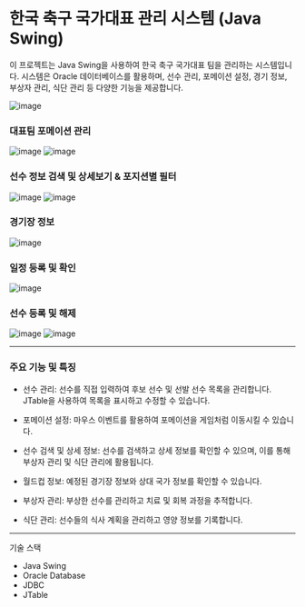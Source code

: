 # 한국 축구 국가대표 관리 시스템 (Java Swing)
이 프로젝트는 Java Swing을 사용하여 한국 축구 국가대표 팀을 관리하는 시스템입니다. 시스템은 Oracle 데이터베이스를 활용하며, 선수 관리, 포메이션 설정, 경기 정보, 부상자 관리, 식단 관리 등 다양한 기능을 제공합니다. <p>
![image](https://github.com/hoony00/JSP_INHAtc_Web/assets/86902854/c2362c23-34b6-4092-851a-7af24d96d510.png)

### 대표팀 포메이션 관리
![image](https://github.com/hoony00/JSP_INHAtc_Web/assets/86902854/bdbae252-77e2-433c-b4dc-8209415bfeee.png)
![image](https://github.com/hoony00/JSP_INHAtc_Web/assets/86902854/fbde404a-fda0-4962-ad63-8330d5f644b9.png)

### 선수 정보 검색 및 상세보기 & 포지션별 필터 
![image](https://github.com/hoony00/JSP_INHAtc_Web/assets/86902854/eeb40314-4ec6-48a2-b74b-3f6864485aa6.png)
![image](https://github.com/hoony00/JSP_INHAtc_Web/assets/86902854/fdb77fcc-cfde-4281-9b14-19313c176735.png)

### 경기장 정보
![image](https://github.com/hoony00/JSP_INHAtc_Web/assets/86902854/b0656d14-2f75-4f3e-b5ad-18cb91e48edd.png)

### 일정 등록 및 확인
![image](https://github.com/hoony00/JSP_INHAtc_Web/assets/86902854/827d1517-8acd-4067-b239-1c3ed175e34f.png)

### 선수 등록 및 해제
![image](https://github.com/hoony00/JSP_INHAtc_Web/assets/86902854/583b224f-11d6-4a2c-a0f0-4659f25528f0.png)
![image](https://github.com/hoony00/JSP_INHAtc_Web/assets/86902854/71d1f015-cd8c-45c1-9be9-d9beee6c6d3f.png)

---------

### 주요 기능 및 특징
- 선수 관리: 선수를 직접 입력하여 후보 선수 및 선발 선수 목록을 관리합니다. JTable을 사용하여 목록을 표시하고 수정할 수 있습니다.
  
- 포메이션 설정: 마우스 이벤트를 활용하여 포메이션을 게임처럼 이동시킬 수 있습니다.

- 선수 검색 및 상세 정보: 선수를 검색하고 상세 정보를 확인할 수 있으며, 이를 통해 부상자 관리 및 식단 관리에 활용됩니다.

- 월드컵 정보: 예정된 경기장 정보와 상대 국가 정보를 확인할 수 있습니다.

- 부상자 관리: 부상한 선수를 관리하고 치료 및 회복 과정을 추적합니다.

- 식단 관리: 선수들의 식사 계획을 관리하고 영양 정보를 기록합니다.

------

기술 스택
- Java Swing
- Oracle Database
- JDBC
- JTable
